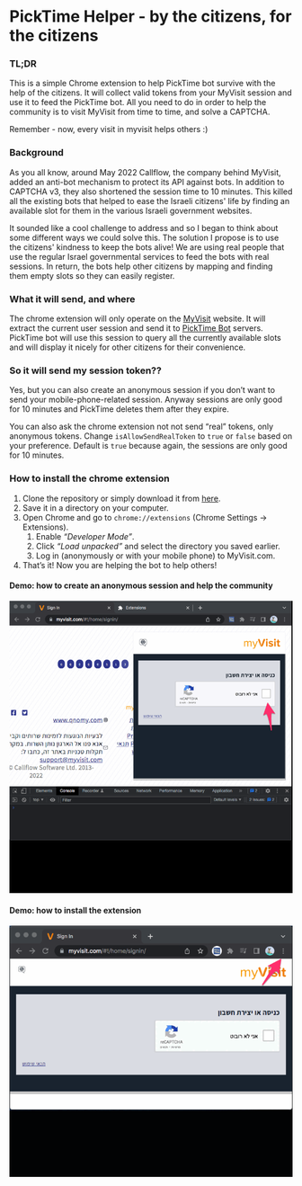 # PickTime Helper - by the citizens, for the citizens

### TL;DR
This is a simple Chrome extension to help PickTime bot survive with the help of the citizens. It will collect valid tokens from your MyVisit session and use it to feed the PickTime bot. 
All you need to do in order to help the community is to visit MyVisit from time to time, and solve a CAPTCHA.

Remember - now, every visit in myvisit helps others :)


### Background
As you all know, around May 2022 Callflow, the company behind MyVisit, added an anti-bot mechanism to protect its API against bots. In addition to CAPTCHA v3, they also shortened the session time to 10 minutes. This killed all the existing bots that helped to ease the Israeli citizens' life by finding an available slot for them in the various Israeli government websites.

It sounded like a cool challenge to address and so I began to think about some different ways we could solve this. The solution I propose is to use the citizens' kindness to keep the bots alive! We are using real people that use the regular Israel governmental services to feed the bots with real sessions. In return, the bots help other citizens by mapping and finding them empty slots so they can easily register.

### What it will send, and where
The chrome extension will only operate on the [MyVisit](https://MyVisit.com) website. It will extract the current user session and send it to [PickTime Bot](https://picktimebot.com) servers. PickTime bot will use this session to query all the currently available slots and will display it nicely for other citizens for their convenience.

### So it will send my session token??
Yes, but you can also create an anonymous session if you don’t want to send your mobile-phone-related session. Anyway sessions are only good for 10 minutes and PickTime deletes them after they expire.

You can also ask the chrome extension not not send “real” tokens, only anonymous tokens. Change `isAllowSendRealToken` to `true` or `false` based on your preference. Default is `true` because again, the sessions are only good for 10 minutes.

### How to install the chrome extension
1. Clone the repository or simply download it from [here](https://github.com/SharonBrizinov/PickTime/archive/refs/heads/master.zip).
2. Save it in a directory on your computer.
3. Open Chrome and go to `chrome://extensions` (Chrome Settings → Extensions).
    1. Enable _“Developer Mode”_.
    2. Click _“Load unpacked”_ and select the directory you saved earlier.
    3. Log in (anonymously or with your mobile phone) to MyVisit.com.
4. That’s it! Now you are helping the bot to help others!

#### Demo: how to create an anonymous session and help the community
![alt Create Anonymous Session](res/extension_anonymous_session.gif "Create Anonymous Session")

#### Demo: how to install the extension
![alt Install](res/install.gif "Install Extension")
